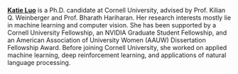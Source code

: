 **[Katie Luo](https://www.cs.cornell.edu/~katieluo/)** is a Ph.D. candidate at Cornell University, advised by Prof. Kilian Q. Weinberger and Prof. Bharath Hariharan. Her research interests mostly lie in machine learning and computer vision. She has been supported by a Cornell University Fellowship, an NVIDIA Graduate Student Fellowship, and an American Association of University Women (AAUW) Dissertation Fellowship Award. Before joining Cornell University, she worked on applied machine learning, deep reinforcement learning, and applications of natural language processing.
